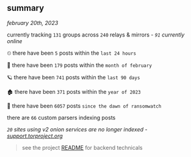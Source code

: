 
## summary
_february 20th, 2023_

currently tracking `131` groups across `240` relays & mirrors - _`91` currently online_

⏲ there have been `5` posts within the `last 24 hours`

🦈 there have been `179` posts within the `month of february`

🪐 there have been `741` posts within the `last 90 days`

🏚 there have been `371` posts within the `year of 2023`

🦕 there have been `6057` posts `since the dawn of ransomwatch`

there are `66` custom parsers indexing posts

_`20` sites using v2 onion services are no longer indexed - [support.torproject.org](https://support.torproject.org/onionservices/v2-deprecation/)_

> see the project [README](https://github.com/joshhighet/ransomwatch#ransomwatch--) for backend technicals
